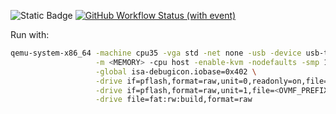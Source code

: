 ![Static Badge](https://img.shields.io/badge/ThanatOS-%CE%B1--0.0-262431)
[![GitHub Workflow Status (with event)](https://img.shields.io/github/actions/workflow/status/altehex/ThanatOS/c-cpp.yml?branch=master)](https://github.com/altehex/ThanatOS/actions/workflows/c-cpp.yml)

Run with:
```bash
qemu-system-x86_64 -machine cpu35 -vga std -net none -usb -device usb-tablet \
                   -m <MEMORY> -cpu host -enable-kvm -nodefaults -smp 1,cores=<CORES> \
                   -global isa-debugicon.iobase=0x402 \
                   -drive if=pflash,format=raw,unit=0,readonly=on,file=<OVMF_PREFIX>/OVMF_CODE.fd \
                   -drive if=pflash,format=raw,unit=1,file=<OVMF_PREFIX>/OVMF_VARS.fd \
                   -drive file=fat:rw:build,format=raw 
```
